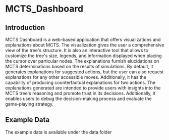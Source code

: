 # MCTS_Dashboard

## Introduction
MCTS Dashboard is a web-based application that offers visualizations and explanations about MCTS. The visualization gives the user a comprehensive view of the tree's structure. It is also an interactive tool that allows to customize the tree's size, legends, and information displayed when placing the cursor over particular nodes. The explanations furnish elucidations on MCTS determinations based on the results of simulations. By default, it generates explanations for suggested actions, but the user can also request explanations for any other accessible moves. Additionally, it has the capability of producing counterfactual explanations for two actions. The explanations generated are intended to provide users with insights into the MCTS tree's reasoning and promote trust in its decisions. Additionally, it enables users to debug the decision-making process and evaluate the game-playing strategy.

## Example Data
The example data  is available under the data folder

